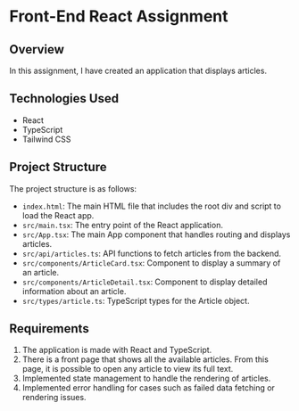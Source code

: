 # Front-End React Assignment

## Overview

In this assignment, I have created an application that displays articles.

## Technologies Used

- React
- TypeScript
- Tailwind CSS

## Project Structure

The project structure is as follows:

- `index.html`: The main HTML file that includes the root div and script to load the React app.
- `src/main.tsx`: The entry point of the React application.
- `src/App.tsx`: The main App component that handles routing and displays articles.
- `src/api/articles.ts`: API functions to fetch articles from the backend.
- `src/components/ArticleCard.tsx`: Component to display a summary of an article.
- `src/components/ArticleDetail.tsx`: Component to display detailed information about an article.
- `src/types/article.ts`: TypeScript types for the Article object.

## Requirements

1. The application is made with React and TypeScript.
2. There is a front page that shows all the available articles. From this page, it is possible to open any article to view its full text.
3. Implemented state management to handle the rendering of articles.
4. Implemented error handling for cases such as failed data fetching or rendering issues.

